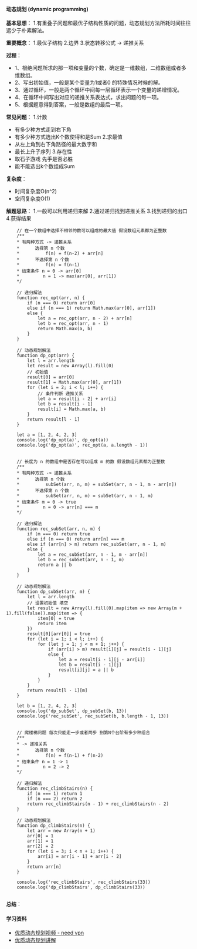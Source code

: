 #### 动态规划 (dynamic programming)

**基本思想**：
1.有重叠子问题和最优子结构性质的问题，动态规划方法所耗时间往往远少于朴素解法。

**重要概念**：
1.最优子结构
2.边界
3.状态转移公式 -> 递推关系

**过程**：
- 1、根绝问题所求的那一项和变量的个数，确定是一维数组，二维数组或者多维数组。
- 2、写出初始值，一般是某个变量为1或者0 的特殊情况时候的解。
- 3、通过循环，一般是两个循环中间每一层循环表示一个变量的递增情况。
- 4、在循环中间写出对应的递推关系表达式，求出问题的每一项。
- 5、根据题意得到答案，一般是数组的最后一项。

**常见问题**：
1.计数
- 有多少种方式走到右下角
- 有多少种方式选出K个数使得和是Sum
2.求最值
- 从左上角到右下角路径的最大数字和
- 最长上升子序列
3.存在性
- 取石子游戏 先手是否必胜
- 能不能选出k个数组成Sum

**复杂度**：
- 时间复杂度O(n^2)
- 空间复杂度O(1)


**解题思路**：
1.一般可以利用递归来解
2.通过递归找到递推关系
3.找到递归的出口
4.获得结果

```
    // 在一个数组中选择不相邻的数可以组成的最大值 假设数组元素都为正整数
    /**
    * 有两种方式 -> 递推关系
    *      选择第 n 个数
    *          f(n) = f(n-2) + arr[n]
    *      不选择第 n 个数
    *          f(n) = f(n-1)
    * 结束条件 n = 0 -> arr[0]
    *         n = 1 -> max(arr[0], arr[1])
    */

    // 递归解法
    function rec_opt(arr, n) {
        if (n === 0) return arr[0]
        else if (n === 1) return Math.max(arr[0], arr[1])
        else {
            let a = rec_opt(arr, n - 2) + arr[n]
            let b = rec_opt(arr, n - 1)
            return Math.max(a, b)
        }
    }

    // 动态规划解法
    function dp_opt(arr) {
        let l = arr.length
        let result = new Array(l).fill(0)
        // 初始值
        result[0] = arr[0] 
        result[1] = Math.max(arr[0], arr[1])
        for (let i = 2; i < l; i++) {
            // 条件判断 递推关系
            let a = result[i - 2] + arr[i]
            let b = result[i - 1]
            result[i] = Math.max(a, b)
        }
        return result[l - 1]
    }

    let a = [1, 2, 4, 2, 3]
    console.log('dp_opt(a)', dp_opt(a))
    console.log('dp_opt(a)', rec_opt(a, a.length - 1))


    // 长度为 n 的数组中是否存在可以组成 m 的数 假设数组元素都为正整数
    /**
    * 有两种方式 -> 递推关系
    *      选择第 n 个数
    *          subSet(arr, n, m) = subSet(arr, n - 1, m - arr[n])
    *      不选择第 n 个数
    *          subSet(arr, n, m) = subSet(arr, n - 1, m)
    * 结束条件 m = 0 -> true
    *         n = 0 -> arr[n] === m
    */

    // 递归解法
    function rec_subSet(arr, n, m) {
        if (m === 0) return true
        else if (n === 0) return arr[n] === m
        else if (arr[n] > m) return rec_subSet(arr, n - 1, m)
        else {
            let a = rec_subSet(arr, n - 1, m - arr[n])
            let b = rec_subSet(arr, n - 1, m)
            return a || b
        }
    }

    // 动态规划解法
    function dp_subSet(arr, m) {
        let l = arr.length
        // 设置初始值 填空
        let result = new Array(l).fill(0).map(item => new Array(m + 1).fill(false)).map(item => {
            item[0] = true
            return item
        })
        result[0][arr[0]] = true
        for (let i = 1; i < l; i++) {
            for (let j = 1; j < m + 1; j++) {
                if (arr[i] > m) result[i][j] = result[i - 1][j]
                else {
                    let a = result[i - 1][j - arr[i]]
                    let b = result[i - 1][j]
                    result[i][j] = a || b
                }
            }
        }
        return result[l - 1][m]
    }

    let b = [1, 2, 4, 2, 3]
    console.log('dp_subSet', dp_subSet(b, 13))
    console.log('rec_subSet', rec_subSet(b, b.length - 1, 13))


    // 爬楼梯问题 每次只能走一步或者两步 到第N个台阶有多少种组合
    /**
    * -> 递推关系
    *      选择第 n 个数
    *          f(n) = f(n-1) + f(n-2)
    * 结束条件 n = 1 -> 1
    *         n = 2 -> 2
    */

    // 递归解法
    function rec_climbStairs(n) {
        if (n === 1) return 1
        if (n === 2) return 2
        return rec_climbStairs(n - 1) + rec_climbStairs(n - 2)
    }

    // 动态规划解法
    function dp_climbStairs(n) {
        let arr = new Array(n + 1)
        arr[0] = 1
        arr[1] = 1
        arr[2] = 2
        for (let i = 3; i < n + 1; i++) {
            arr[i] = arr[i - 1] + arr[i - 2]
        }
        return arr[n]
    }
    
    console.log('rec_climbStairs', rec_climbStairs(33))
    console.log('dp_climbStairs', dp_climbStairs(33))
   
```

**总结**：

#### 学习资料
- [优质动态规划视频 - need vpn](https://www.youtube.com/watch?v=Jakbj4vaIbE)
- [优质动态规划讲解](https://juejin.im/post/5a29d52cf265da43333e4da7)